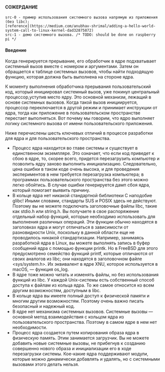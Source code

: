 #### СОЖЕРДАНИЕ
```
src-0 - пример использования системного вызова напрямую из приложения (без libc);
[reference](https://medium.com/anubhav-shrimal/adding-a-hello-world-system-call-to-linux-kernel-dad32875872)
src-1 - демо системного вызова. /* TODO: should be done on raspberry pi */
```

#### Введение

Когда генерируется прерывание, его обработчик в ядре подхватывает
системный вызов вместе с номером и аргументами. Затем он обращается к таблице
системных вызовов, чтобы найти подходящую функцию, которая должна быть 
выполнена на стороне ядра.

К моменту выполнения обработчика прерывания пользовательский код, который 
инициировал системный вызов, уже покинул центральный процессор,уступив место ядру. 
Это основной механизм, лежащий в основе системных вызовов. 
Когда такой вызов инициируется, процессор переключается в другой режим
и принимает инструкции от ядра, тогда как приложение в пользовательском пространстве 
перестает выполняться. 
Вот почему мы говорим, что ядро выполняет логику системного вызова от имени 
пользовательского приложения.

Ниже перечислены шесть ключевых отличий в процессе разработки для ядра и для
пользовательского пространства.

 - Процесс ядра находится во главе системы и существует в единственном экземпляре. 
Это означает, что если код приведет к сбою в ядре, то, скорее всего, придется перезагрузить 
компьютер и позволить ядру заново выполнить инициализацию. Следовательно, 
цена ошибки в таком коде очень высока, и для проведения экспериментов в нем требуется 
перезагрузка компьютера; в программах пользовательского пространства без этого можно легко
обойтись. В случае ошибки генерируется дамп сбоя ядра, который помогает
выявить причину.
 - В кольце ядра нет никакой стандартной библиотеки C наподобие glibc! Иными
словами, стандарты SUS и POSIX здесь не действуют. Поэтому вы не можете
подключать заголовочные файлы libc, такие как stdio.h или string.h. Вы получаете в свое 
распоряжение отдельный набор функций, которые необходимо использовать для выполнения 
различных операций. Эти функции обычно находятся в заголовках ядра и могут отличаться 
в зависимости от разновидности Unix, поскольку в данной области еще не проводилось никакой 
стандартизации.
Например, занимаясь разработкой ядра в Linux, вы можете выполнять запись
в буфер сообщений ядра с помощью функции printk. Но в FreeBSD для этого
предусмотрено семейство функций printf, которые отличаются от своих аналогов из libc; 
они находятся в заголовочном файле <sys/system.h>. Их эквивалент в ядре XNU, которое используется 
в macOS, — функция os_log.
 - В ядре тоже можно читать и изменять файлы, но без использования функций
из libc. У каждой Unix-системы есть собственный способ доступа к файлам из
кольца ядра. То же самое относится ко всем другим возможностям, доступным
в libc.
 - В кольце ядра вы имеете полный доступ к физической памяти и многим другим
возможностям. Поэтому очень важно писать безопасный и надежный код.
 - В ядре нет механизма системных вызовов. Системные вызовы — основной метод
взаимодействия с кольцом ядра из пользовательского пространства. Поэтому
в самом ядре в нем нет необходимости.
 - Процесс ядра создается путем копирования образа ядра в физическую память.
Этим занимается загрузчик. Вы не можете добавить новые системные вызовы,
не прибегнув к созданию совершенно нового образа и инициализации его в ходе
перезагрузки системы. Кое-какие ядра поддерживают модули, которые можно
динамически добавлять и удалять, но с системными вызовами этого делать
нельзя.



